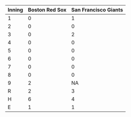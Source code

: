 |Inning |Boston Red Sox |San Francisco Giants |
|:------|:--------------|:--------------------|
|1      |0              |1                    |
|2      |0              |0                    |
|3      |0              |2                    |
|4      |0              |0                    |
|5      |0              |0                    |
|6      |0              |0                    |
|7      |0              |0                    |
|8      |0              |0                    |
|9      |2              |NA                   |
|R      |2              |3                    |
|H      |6              |4                    |
|E      |1              |1                    |
